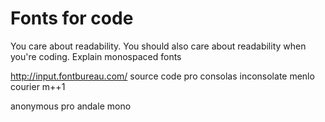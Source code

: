 # Fonts for code

You care about readability. You should also care about readability when you're coding. Explain monospaced fonts

http://input.fontbureau.com/
source code pro
consolas
inconsolate
menlo
courier
m++1


anonymous pro
andale mono
